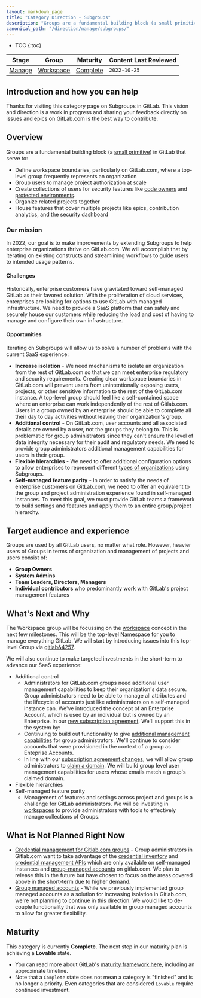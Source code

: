 ```yaml
---
layout: markdown_page
title: "Category Direction - Subgroups"
description: "Groups are a fundamental building block (a small primitive) in GitLab for project organization and managing access to these resources at scale. Learn more!"
canonical_path: "/direction/manage/subgroups/"
---
```


- TOC
{:toc}

| **Stage** | Group | **Maturity** | **Content Last Reviewed** |
| --- | --- | --- | -- |
| [Manage](/direction/manage/) | [Workspace](https://about.gitlab.com/handbook/product/categories/#workspace-group) | [Complete](/direction/maturity/) | `2022-10-25` |

## Introduction and how you can help
Thanks for visiting this category page on Subgroups in GitLab. This vision and direction is a work in progress and sharing your feedback directly on issues and epics on GitLab.com is the best way to contribute.

## Overview

Groups are a fundamental building block (a [small primitive](https://about.gitlab.com/handbook/product/product-principles/#prefer-small-primitives)) in GitLab that serve to:
- Define workspace boundaries, particularly on GitLab.com, where a top-level group frequently represents an organization
- Group users to manage project authorization at scale
- Create collections of users for security features like [code owners](https://docs.gitlab.com/ee/user/project/code_owners.html#code-owners) and [protected environments](https://docs.gitlab.com/ee/ci/environments/protected_environments.html#protected-environments). 
- Organize related projects together
- House features that cover multiple projects like epics, contribution analytics, and the security dashboard

### Our mission

In 2022, our goal is to make improvements by extending Subgroups to help enterprise organizations thrive on GitLab.com. We will accomplish that by iterating on existing constructs and streamlining workflows to guide users to intended usage patterns.

#### Challenges

Historically, enterprise customers have gravitated toward self-managed GitLab as their favored solution. With the proliferation of cloud services, enterprises are looking for options to use GitLab with managed infrastructure. We need to provide a SaaS platform that can safely and securely house our customers while reducing the load and cost of having to manage and configure their own infrastructure.

#### Opportunities

Iterating on Subgroups will allow us to solve a number of problems with the current SaaS experience:
* **Increase isolation** - We need mechanisms to isolate an organization from the rest of GitLab.com so that we can meet enterprise regulatory and security requirements. Creating clear workspace boundaries in GitLab.com  will prevent users from unintentionally exposing users, projects, or other sensitive information to the rest of the GitLab.com instance. A top-level group should feel like a self-contained space where an enterprise can work independently of the rest of Gitlab.com. Users in a group owned by an enterprise should be able to complete all their day to day activities without leaving their organization's group.
* **Additional control** - On GitLab.com, user accounts and all associated details are owned by a user, not the groups they belong to. This is problematic for group administrators since they can't ensure the level of data integrity necessary for their audit and regulatory needs. We need to provide group administrators additional management capabilities for users in their group.
* **Flexible hierarchies** - We need to offer additional configuration options to allow enterprises to represent different [types of organizations](https://creately.com/blog/diagrams/types-of-organizational-charts/) using Subgroups.
* **Self-managed feature parity** - In order to satisfy the needs of enterprise customers on GitLab.com, we need to offer an equivalent to the group and project administration experience found in self-managed instances. To meet this goal, we must provide GitLab teams a framework to build settings and features and apply them to an entire group/project hierarchy.
 
## Target audience and experience

Groups are used by all GitLab users, no matter what role. However, heavier users of Groups in terms of organization and management of projects and users consist of:

* **Group Owners**
* **System Admins**
* **Team Leaders, Directors, Managers**
* **Individual contributors** who predominantly work with GitLab's project management features

## What's Next and Why

The Workspace group will be focussing on the [workspace](https://docs.gitlab.com/ee/user/workspace/) concept in the next few milestones. This will be the top-level [Namespace](https://docs.gitlab.com/ee/user/group/index.html#namespaces) for you to manage everything GitLab. We will start by introducing issues into this top-level Group via [gitlab&4257](https://gitlab.com/groups/gitlab-org/-/epics/4257).

We will also continue to make targeted investments in the short-term to advance our SaaS experience:

* Additional control
  * Administrators for GitLab.com groups need additional user management capabilities to keep their organization's data secure. Group administrators need to be able to manage all attributes and the lifecycle of accounts just like administrators on a self-managed instance can. We've introduced the concept of an Enterprise Account, which is used by an individual but is owned by an Enterprise. In our [new subscription agreement](https://about.gitlab.com/privacy/2021-update-faq/#whats-changed-in-the-subscription-agreement). We'll support this in the system by:
   * Continuing to build out functionality to give [additional management capabilities](https://gitlab.com/groups/gitlab-org/-/epics/4786) for group administrators. We'll continue to consider accounts that were provisioned in the context of a group as Enteprise Accounts. 
   * In line with our [subscription agreement changes](https://about.gitlab.com/privacy/2021-update-faq/#whats-changed-in-the-subscription-agreement), we will allow group administrators to [claim a domain](https://gitlab.com/groups/gitlab-org/-/epics/5299). We will build group level user management capabilities for users whose emails match a group's claimed domain.
* Flexible hierarchies
* Self-managed feature parity
  * Management of features and settings across project and groups is a challenge for GitLab administrators. We will be investing in [workspaces](https://gitlab.com/groups/gitlab-org/-/epics/4419) to provide administrators with tools to effectively manage collections of Groups. 

## What is Not Planned Right Now

  * [Credential management for Gitlab.com groups](https://gitlab.com/groups/gitlab-org/-/epics/4123) - Group administrators in Gitlab.com want to take advantage of the [credential inventory](https://docs.gitlab.com/ee/user/admin_area/credentials_inventory.html#credentials-inventory) and [credential management APIs](https://gitlab.com/gitlab-org/gitlab/-/issues/227264) which are only available on self-managed instances and [group-managed accounts](https://docs.gitlab.com/ee/user/group/saml_sso/group_managed_accounts.html#group-managed-accounts) on gitlab.com. We plan to release this in the future but have chosen to focus on the areas covered above in the short-term due to higher demand. 
* [Group managed accounts](https://docs.gitlab.com/ee/user/group/saml_sso/group_managed_accounts.html#group-managed-accounts) - While we previously implemented group managed accounts as a solution for increasing isolation in Gitlab.com, we're not planning to continue in this direction. We would like to de-couple functionality that was only available in group managed accounts to allow for greater flexibility.

## Maturity

This category is currently **Complete**. The next step in our maturity plan is achieving a **Lovable** state.
* You can read more about GitLab's [maturity framework here](https://about.gitlab.com/direction/maturity/), including an approximate timeline.
* Note that a `Complete` state does not mean a category is "finished" and is no longer a priority. Even categories that are considered `Lovable` require continued investment.
<!-- ## Top user issue(s) -->
